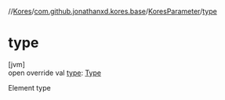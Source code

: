 //[Kores](../../../index.md)/[com.github.jonathanxd.kores.base](../index.md)/[KoresParameter](index.md)/[type](type.md)

# type

[jvm]\
open override val [type](type.md): [Type](https://docs.oracle.com/javase/8/docs/api/java/lang/reflect/Type.html)

Element type
